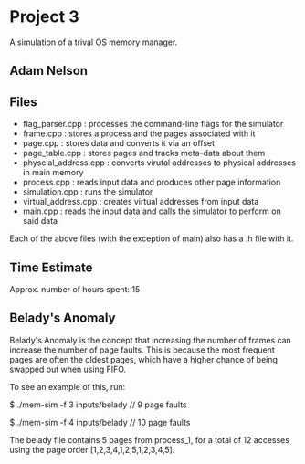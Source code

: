 # Project 3

A simulation of a trival OS memory manager.

## Adam Nelson
## Files

- flag_parser.cpp : processes the command-line flags for the simulator
- frame.cpp : stores a process and the pages associated with it
- page.cpp : stores data and converts it via an offset
- page_table.cpp : stores pages and tracks meta-data about them
- physcial_address.cpp : converts virutal addresses to physical addresses in main memory
- process.cpp : reads input data and produces other page information
- simulation.cpp : runs the simulator
- virtual_address.cpp : creates virtual addresses from input data
- main.cpp : reads the input data and calls the simulator to perform on said data

Each of the above files (with the exception of main) also has a .h file with it.

## Time Estimate
Approx. number of hours spent: 15

## Belady's Anomaly
Belady's Anomaly is the concept that increasing the number of frames can increase the number of page faults. This is because the most frequent pages are often the oldest pages, which have a higher chance of being swapped out when using FIFO.

To see an example of this, run:

$ ./mem-sim -f 3 inputs/belady    // 9 page faults

$ ./mem-sim -f 4 inputs/belady    // 10 page faults

The belady file contains 5 pages from process_1, for a total of 12 accesses using the page order [1,2,3,4,1,2,5,1,2,3,4,5].
